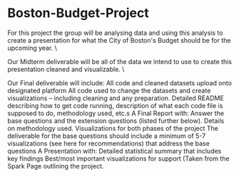 # Boston-Budget-Project
For this project the group will be analysing data and using this analysis to create a presentation for what the City of Boston's Budget should be for the upcoming year. \

Our Midterm deliverable will be all of the data we intend to use to create this presentation cleaned and visualizable. \


Our Final deliverable will include: 
All code and cleaned datasets upload onto designated platform
All code used to change the datasets and create visualizations – including cleaning and any preparation.
Detailed README describing how to get code running, description of what each code file is supposed to do, methodology used, etc.s
A Final Report with: 
Answer the base questions and the extension questions (listed further below). 
Details on methodology used. 
Visualizations for both phases of the project
The deliverable for the base questions should include a minimum of 5-7 visualizations (see here for recommendations) that address the base questions
A Presentation with: 
Detailed statistical summary that includes key findings
Best/most important visualizations for support
(Taken from the Spark Page outlining the project.
